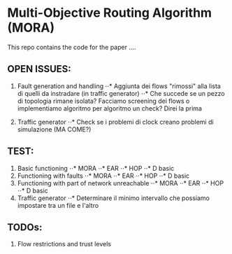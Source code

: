 # Multi-Objective Routing Algorithm (MORA)

This repo contains the code for the paper ....

## OPEN ISSUES:
1. Fault generation and handling
⋅⋅* Aggiunta dei flows "rimossi" alla lista di quelli da instradare (in traffic generator)
⋅⋅* Che succede se un pezzo di topologia rimane isolata? Facciamo screening dei flows o implementiamo algoritmo per algoritmo un check? Direi la prima

2. Traffic generator
⋅⋅* Check se i problemi di clock creano problemi di simulazione (MA COME?)

## TEST:
1. Basic functioning
⋅⋅* MORA
⋅⋅* EAR
⋅⋅* HOP
⋅⋅* D basic
2. Functioning with faults
⋅⋅* MORA
⋅⋅* EAR
⋅⋅* HOP
⋅⋅* D basic
3. Functioning with part of network unreachable
⋅⋅* MORA
⋅⋅* EAR
⋅⋅* HOP
⋅⋅* D basic
4. Traffic generator
⋅⋅* Determinare il minimo intervallo che possiamo impostare tra un file e l'altro

## TODOs:
1. Flow restrictions and trust levels

